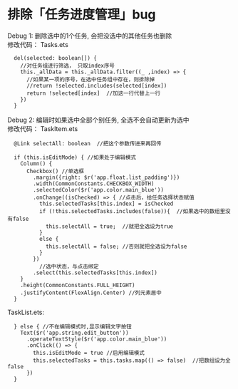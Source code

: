 # 排除「任务进度管理」bug  
Debug 1: 删除选中的1个任务, 会把没选中的其他任务也删除  
修改代码： 
Tasks.ets  
        
      del(selected: boolean[]) {  
        //对任务组进行筛选， 只取index序号  
        this._allData = this._allData.filter((_ ,index) => {  
          //如果某一项的序号，在选中任务组中存在，则排除掉  
          //return !selected.includes(selected[index])  
          return !selected[index]  //加这一行代替上一行  
        })  
      }  

Debug 2: 编辑时如果选中全部个别任务, 全选不会自动更新为选中  
修改代码： 
TaskItem.ets  
        
      @Link selectAll: boolean  //把这个参数传进来再回传  
  
      if (this.isEditMode) { //如果处于编辑模式  
        Column() {  
          Checkbox() //单选框  
            .margin({right: $r('app.float.list_padding')})  
            .width(CommonConstants.CHECKBOX_WIDTH)  
            .selectedColor($r('app.color.main_blue'))  
            .onChange((isChecked) => { //点击后，给任务选择状态赋值  
              this.selectedTasks[this.index] = isChecked  
              if (!this.selectedTasks.includes(false)){  //如果选中的数组里没有false  
                this.selectAll = true;  //就把全选设为true      
              }  
              else {  
                this.selectAll = false; //否则就把全选设为false              
              }  
            })  
              //选中状态，与点击绑定  
            .select(this.selectedTasks[this.index])  
        }  
        .height(CommonConstants.FULL_HEIGHT)  
        .justifyContent(FlexAlign.Center) //列元素居中  
      }  
      
TaskList.ets:  
        
      } else { //不在编辑模式时,显示编辑文字按钮  
        Text($r('app.string.edit_button'))  
          .operateTextStyle($r('app.color.main_blue'))  
          .onClick(() => {  
            this.isEditMode = true //启用编辑模式  
            this.selectedTasks = this.tasks.map(() => false)  //把数组设为全false  
          })  
      }  
